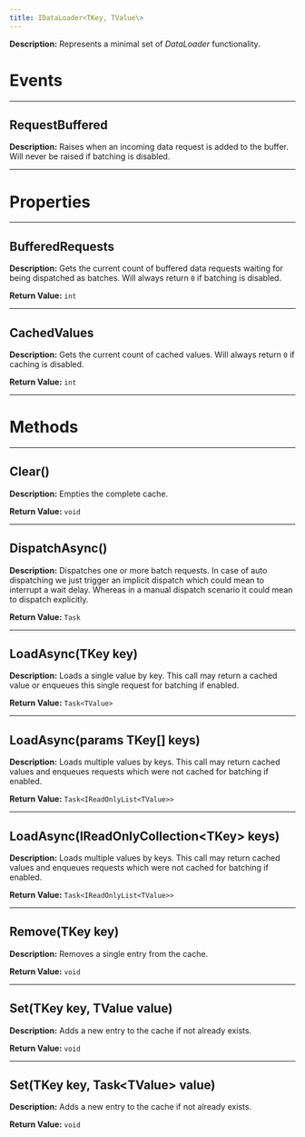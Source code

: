 ```yaml
---
title: IDataLoader<TKey, TValue\>
---
```


**Description:** Represents a minimal set of _DataLoader_ functionality.

# Events

---

## RequestBuffered

**Description:** Raises when an incoming data request is added to the buffer.
Will never be raised if batching is disabled.

---

# Properties

---

## BufferedRequests

**Description:** Gets the current count of buffered data requests waiting for
being dispatched as batches. Will always return `0` if batching is disabled.

**Return Value:** `int`

---

## CachedValues

**Description:** Gets the current count of cached values. Will always return `0`
if caching is disabled.

**Return Value:** `int`

---

# Methods

---

## Clear()

**Description:** Empties the complete cache.

**Return Value:** `void`

---

## DispatchAsync()

**Description:** Dispatches one or more batch requests. In case of auto
dispatching we just trigger an implicit dispatch which could mean to interrupt a
wait delay. Whereas in a manual dispatch scenario it could mean to dispatch
explicitly.

**Return Value:** `Task`

---

## LoadAsync(TKey key)

**Description:** Loads a single value by key. This call may return a cached
value or enqueues this single request for batching if enabled.

**Return Value:** `Task<TValue>`

---

## LoadAsync(params TKey[] keys)

**Description:** Loads multiple values by keys. This call may return cached
values and enqueues requests which were not cached for batching if enabled.

**Return Value:** `Task<IReadOnlyList<TValue>>`

---

## LoadAsync(IReadOnlyCollection<TKey\> keys)

**Description:** Loads multiple values by keys. This call may return cached
values and enqueues requests which were not cached for batching if enabled.

**Return Value:** `Task<IReadOnlyList<TValue>>`

---

## Remove(TKey key)

**Description:** Removes a single entry from the cache.

**Return Value:** `void`

---

## Set(TKey key, TValue value)

**Description:** Adds a new entry to the cache if not already exists.

**Return Value:** `void`

---

## Set(TKey key, Task<TValue\> value)

**Description:** Adds a new entry to the cache if not already exists.

**Return Value:** `void`
